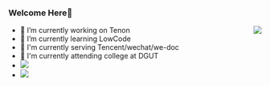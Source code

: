 ### Welcome Here👋

<!-- **Doctor-wu/Doctor-wu** is a ✨ _special_ ✨ repository because its `README.md` (this file) appears on your GitHub profile.

Here are some ideas to get you started: -->
<img align="right" src="https://github-readme-stats.vercel.app/api?username=Doctor-wu&theme=tokyonight">

- 🔭 I’m currently working on Tenon
- 🌱 I’m currently learning LowCode
- 💼 I'm currently serving Tencent/wechat/we-doc
- 🏫 I'm currently attending college at DGUT
- ![](https://img.shields.io/github/followers/Doctor-wu?style=social)&nbsp;&nbsp;
- ![](https://img.shields.io/github/stars/Doctor-wu?style=social)&nbsp;&nbsp;
<!-- - 👯 I’m looking to collaborate on ...
- 🤔 I’m looking for help with ...
- 💬 Ask me about ...
- 📫 How to reach me: ...
- 😄 Pronouns: ...
- ⚡ Fun fact: ... -->


